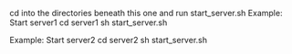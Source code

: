 cd into the directories beneath this one and run start_server.sh
Example: Start server1
    cd server1
    sh start_server.sh

Example: Start server2
    cd server2
    sh start_server.sh



